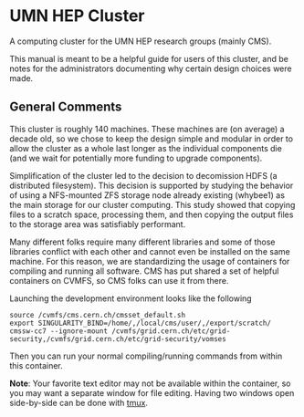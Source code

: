 # UMN HEP Cluster 

A computing cluster for the UMN HEP research groups (mainly CMS).

This manual is meant to be a helpful guide for users of this cluster, and be
notes for the administrators documenting why certain design choices were made.

## General Comments 

This cluster is roughly 140 machines. These machines are
(on average) a decade old, so we chose to keep the design simple and modular in
order to allow the cluster as a whole last longer as the individual components
die (and we wait for potentially more funding to upgrade components).

Simplification of the cluster led to the decision to decomission HDFS (a
distributed filesystem).  This decision is supported by studying the behavior
of using a NFS-mounted ZFS storage node already existing (whybee1) as the main
storage for our cluster computing. This study showed that copying files to a
scratch space, processing them, and then copying the output files to the
storage area was satisfiably performant.

Many different folks require many different libraries and some of those libraries
conflict with each other and cannot even be installed on the same machine. For this reason,
we are standardizing the usage of containers for compiling and running all software.
CMS has put shared a set of helpful containers on CVMFS, so CMS folks can use it from there.

Launching the development environment looks like the following
```
source /cvmfs/cms.cern.ch/cmsset_default.sh
export SINGULARITY_BIND=/home/,/local/cms/user/,/export/scratch/
cmssw-cc7 --ignore-mount /cvmfs/grid.cern.ch/etc/grid-security,/cvmfs/grid.cern.ch/etc/grid-security/vomses
```
Then you can run your normal compiling/running commands from within this container.

**Note**: Your favorite text editor may not be available within the container,
so you may want a separate window for file editing. Having two windows open side-by-side
can be done with [tmux](/user-manual/misc/tmux.md).
